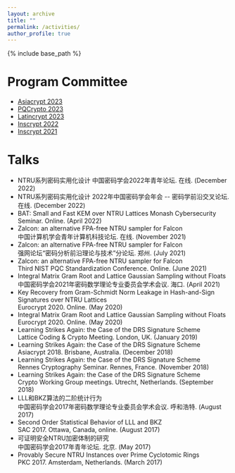 ```yaml
---
layout: archive
title: ""
permalink: /activities/
author_profile: true
---
```


{% include base_path %}

Program Committee
======
* [Asiacrypt 2023](https://asiacrypt.iacr.org/2023/)
* [PQCrypto 2023](https://pqcrypto2023.umiacs.io/)
* [Latincrypt 2023](https://www.espe.edu.ec/latincrypt/)
* [Inscrypt 2022](http://www.sklois.cn/inscrypt2022/)
* [Inscrypt 2021](https://inscrypt21.hotcrp.com/)

Talks 
======
* NTRU系列密码实用化设计
   中国密码学会2022年青年论坛. 在线. (December 2022)
* NTRU系列密码实用化设计
   2022年中国密码学会年会 -- 密码学前沿交叉论坛. 在线. (December 2022)
* BAT: Small and Fast KEM over NTRU Lattices
   Monash Cybersecurity Seminar. Online. (April 2022)
* Zalcon: an alternative FPA-free NTRU sampler for Falcon    
   中国计算机学会青年计算机科技论坛. 在线. (November 2021)
* Zalcon: an alternative FPA-free NTRU sampler for Falcon    
   强网论坛“密码分析前沿理论与技术”分论坛. 郑州. (July 2021)
* Zalcon: an alternative FPA-free NTRU sampler for Falcon    
   Third NIST PQC Standardization Conference. Online. (June 2021)
* Integral Matrix Gram Root and Lattice Gaussian Sampling without Floats    
   中国密码学会2021年密码数学理论专业委员会学术会议. 海口. (April 2021)
* Key Recovery from Gram-Schmidt Norm Leakage in Hash-and-Sign Signatures over NTRU Lattices        
   Eurocrypt 2020. Online. (May 2020)
* Integral Matrix Gram Root and Lattice Gaussian Sampling without Floats    
   Eurocrypt 2020. Online. (May 2020)
* Learning Strikes Again: the Case of the DRS Signature Scheme        
   Lattice Coding & Crypto Meeting. London, UK. (January 2019)
* Learning Strikes Again: the Case of the DRS Signature Scheme    
   Asiacrypt 2018. Brisbane, Australia. (December 2018) 
* Learning Strikes Again: the Case of the DRS Signature Scheme    
   Rennes Cryptography Seminar. Rennes, France. (November 2018) 
* Learning Strikes Again: the Case of the DRS Signature Scheme    
   Crypto Working Group meetings. Utrecht, Netherlands. (September 2018)
* LLL和BKZ算法的二阶统计行为    
   中国密码学会2017年密码数学理论专业委员会学术会议. 呼和浩特. (August 2017)  
* Second Order Statistical Behavior of LLL and BKZ    
   SAC 2017. Ottawa, Canada, online. (August 2017)
* 可证明安全NTRU加密体制的研究    
   中国密码学会2017年青年论坛. 北京. (May 2017)
* Provably Secure NTRU Instances over Prime Cyclotomic Rings    
   PKC 2017. Amsterdam, Netherlands. (March 2017) 